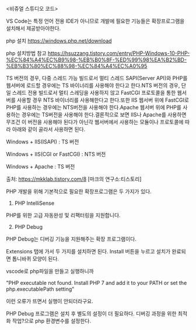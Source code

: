 <비쥬얼 스튜디오 코드>

VS Code는 특정 언어 전용 IDE가 아니므로 개발에 필요한 기능들은 확장프로그램을 설치해서 제공받아야한다.

php 설치
https://windows.php.net/download

php 설치방법 참고
https://hsuzzang.tistory.com/entry/PHP-Windows-10-PHP-%EC%84%A4%EC%B9%98-%EB%B0%8F-%ED%99%98%EA%B2%BD-%EB%B3%80%EC%88%98-%EC%84%A4%EC%A0%95

TS 버전의 경우, 다중 스레드 가능 빌드로서 멀티 스레드 SAPI(Server API)와 PHP를 웹서버에 로드할 경우에는 TS 바이너리를 사용해야 한다고 한다.NTS 버전의 경우, 단일 스레드 전용 빌드로서 멀티 스레딩을 사용하지 않고 FastCGI 프로토콜을 통한 웹서버를 사용할 경우 NTS 바이너리를 사용해한다고 한다.또한 IIS 웹서버 위에 FastCGI로 PHP를 사용하는 경우에는 NTS버전을 사용해야 한다.Apache 웹서버 위에 PHP를 사용하는 경우에는 TS버전을 사용해야 한다.결론적으로 보면 IIS나 Apache를 사용하면 무조건 이 버전을 사용해야 된다가 아닌각 웹서버에서 사용하는 모듈이나 프로토콜에 따라 아래와 같이 골라서 사용하면 된다.


Windows + IIS(ISAPI)            : TS 버전

Windows + IIS(CGI or FastCGI)   : NTS 버전

Windows + Apache                : TS 버전

출처: https://mkklab.tistory.com/8 [마크의 연구소:티스토리]



PHP 개발을 위해 기본적으로 필요한 확장프로그램은 두 가지가 있다.


  1. PHP IntelliSense

  PHP를 위한 고급 자동완성 및 리팩터링을 지원합니다.


  2. PHP Debug

  PHP Debug는 디버깅 기능을 지원해주는 확장 프로그램이다.


Extensions 탭에 가서 두 가지를 설치하면 된다. Install 버튼을 누르고 설치가 완료되면 톱니바퀴 모양이 된다. 



vscode로 php파일을 만들고 실행하니까 

"PHP executable not found. Install PHP 7 and add it to your PATH or set the php.executablePath setting" 

이런 오류가 뜨면서 실행이 안되더라구요.


PHP Debug 프로그램은 설치 후 별도의 설정이 더 필요하다. 디버깅 과정을 위한 최적화 작업?으로 php 환경변수를 설정한다.







